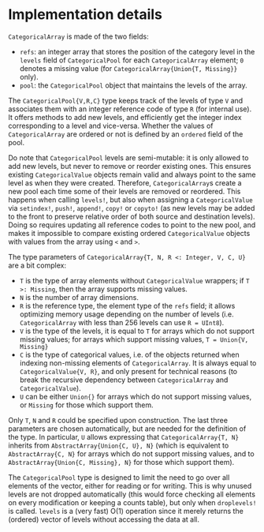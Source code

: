 # Implementation details

`CategoricalArray` is made of the two fields:

- `refs`: an integer array that stores the position of the category level in the `levels` field of `CategoricalPool` for each `CategoricalArray` element; `0` denotes a missing value (for `CategoricalArray{Union{T, Missing}}` only).
- `pool`: the `CategoricalPool` object that maintains the levels of the array.

The `CategoricalPool{V,R,C}` type keeps track of the levels of type `V` and associates them with an integer reference code of type `R` (for internal use). It offers methods to add new levels, and efficiently get the integer index corresponding to a level and vice-versa. Whether the values of `CategoricalArray` are ordered or not is defined by an `ordered` field of the pool.

Do note that `CategoricalPool` levels are semi-mutable: it is only allowed to add new levels, but never to remove or reorder existing ones. This ensures existing `CategoricalValue` objects remain valid and always point to the same level as when they were created. Therefore, `CategoricalArray`s create a new pool each time some of their levels are removed or reordered. This happens when calling `levels!`, but also when assigning a `CategoricalValue` via `setindex!`, `push!`, `append!`, `copy!` or `copyto!` (as new levels may be added to the front to preserve relative order of both source and destination levels). Doing so requires updating all reference codes to point to the new pool, and makes it impossible to compare existing ordered `CategoricalValue` objects with values from the array using `<` and `>`.

The type parameters of `CategoricalArray{T, N, R <: Integer, V, C, U}` are a bit complex:
 - `T` is the type of array elements without `CategoricalValue` wrappers; if `T >: Missing`, then the array supports missing values.
 - `N` is the number of array dimensions.
 - `R` is the reference type, the element type of the `refs` field; it allows optimizing memory usage depending on the number of levels (i.e. `CategoricalArray` with less than 256 levels can use `R = UInt8`).
 - `V` is the type of the levels, it is equal to `T` for arrays which do not support missing values; for arrays which support missing values, `T = Union{V, Missing}`
 - `C` is the type of categorical values, i.e. of the objects returned when indexing non-missing elements of `CategoricalArray`. It is always equal to `CategoricalValue{V, R}`, and only present for technical reasons (to break the recursive dependency between `CategoricalArray` and `CategoricalValue`).
 - `U` can be either `Union{}` for arrays which do not support missing values, or `Missing` for those which support them.

Only `T`, `N` and `R` could be specified upon construction. The last three parameters are chosen automatically, but are needed for the definition of the type. In particular, `U` allows expressing that `CategoricalArray{T, N}` inherits from `AbstractArray{Union{C, U}, N}` (which is equivalent to `AbstractArray{C, N}` for arrays which do not support missing values, and to `AbstractArray{Union{C, Missing}, N}` for those which support them).

The `CategoricalPool` type is designed to limit the need to go over all elements of the vector, either for reading or for writing. This is why unused levels are not dropped automatically (this would force checking all elements on every modification or keeping a counts table), but only when `droplevels!` is called. `levels` is a (very fast) O(1) operation since it merely returns the (ordered) vector of levels without accessing the data at all.